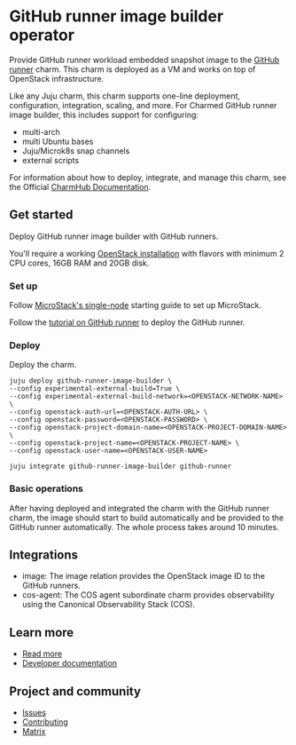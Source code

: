 # GitHub runner image builder operator
<!-- Use this space for badges -->

Provide GitHub runner workload embedded snapshot image to the 
[GitHub runner](https://charmhub.io/github-runner) charm. This charm is deployed as a VM and works
on top of OpenStack infrastructure.

Like any Juju charm, this charm supports one-line deployment, configuration, integration, scaling,
and more. For Charmed GitHub runner image builder, this includes support for configuring:
* multi-arch
* multi Ubuntu bases
* Juju/Microk8s snap channels
* external scripts

For information about how to deploy, integrate, and manage this charm, see the Official 
[CharmHub Documentation](https://charmhub.io/github-runner-image-builder).

## Get started
<!--Briefly summarize what the user will achieve in this guide.-->
Deploy GitHub runner image builder with GitHub runners.

<!--Indicate software and hardware prerequisites-->
You'll require a working [OpenStack installation](https://microstack.run/docs/single-node) with
flavors with minimum 2 CPU cores, 16GB RAM and 20GB disk.

### Set up

Follow [MicroStack's single-node](https://microstack.run/docs/single-node) starting guide to set 
up MicroStack.

Follow the [tutorial on GitHub runner](https://charmhub.io/github-runner) to deploy the GitHub
runner.

### Deploy

Deploy the charm.

```
juju deploy github-runner-image-builder \
--config experimental-external-build=True \
--config experimental-external-build-network=<OPENSTACK-NETWORK-NAME> \
--config openstack-auth-url=<OPENSTACK-AUTH-URL> \
--config openstack-password=<OPENSTACK-PASSWORD> \
--config openstack-project-domain-name=<OPENSTACK-PROJECT-DOMAIN-NAME> \
--config openstack-project-name=<OPENSTACK-PROJECT-NAME> \
--config openstack-user-name=<OPENSTACK-USER-NAME>

juju integrate github-runner-image-builder github-runner
```

### Basic operations
<!--Brief walkthrough of performing standard configurations or operations-->

After having deployed and integrated the charm with the GitHub runner charm, the image should start
to build automatically and be provided to the GitHub runner automatically. The whole process takes
around 10 minutes.

## Integrations
<!-- Information about particularly relevant interfaces, endpoints or libraries related to the charm. For example, peer relation endpoints required by other charms for integration.--> 
* image: The image relation provides the OpenStack image ID to the GitHub runners.
* cos-agent: The COS agent subordinate charm provides observability using the Canonical
Observability Stack (COS).

## Learn more
* [Read more](https://charmhub.io/github-runner-image-builder) <!--Link to the charm's official documentation-->
* [Developer documentation](https://github.com/canonical/github-runner-image-builder-operator/blob/main/CONTRIBUTING.md) <!--Link to any developer documentation-->

## Project and community
* [Issues](https://github.com/canonical/github-runner-image-builder-operator/issues) <!--Link to GitHub issues (if applicable)-->
* [Contributing](https://github.com/canonical/github-runner-image-builder-operator/blob/main/CONTRIBUTING.md) <!--Link to any contribution guides--> 
* [Matrix](https://matrix.to/#/!DYvOMMMjuXPZRJYHdy:ubuntu.com?via=ubuntu.com&via=matrix.org) <!--Link to contact info (if applicable), e.g. Matrix channel-->
